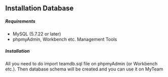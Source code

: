 ## Installation Database

##### Requirements 

- MySQL (5.7.22 or later)
- phpmyAdmin, Workbench etc. Management Tools

##### Installation

All you need to do import teamdb.sql file on phpmyAdmin (or Workbench etc.). Then database schema will be created and you can use it on MyTeam